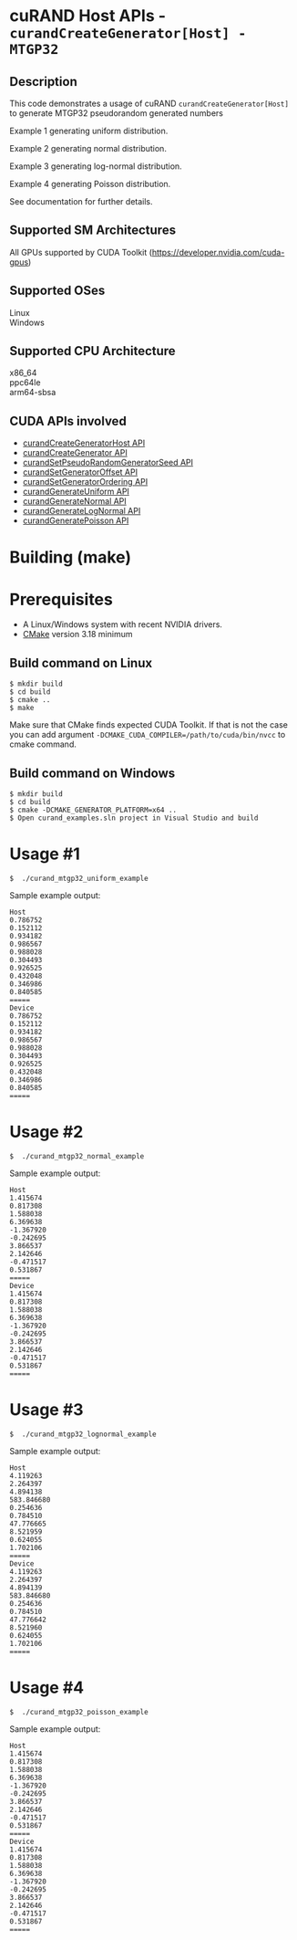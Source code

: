 # cuRAND Host APIs - `curandCreateGenerator[Host] - MTGP32`

## Description

This code demonstrates a usage of cuRAND `curandCreateGenerator[Host]` to generate MTGP32 pseudorandom generated numbers

Example 1 generating uniform distribution.

Example 2 generating normal distribution.

Example 3 generating log-normal distribution.

Example 4 generating Poisson distribution.

See documentation for further details.

## Supported SM Architectures

All GPUs supported by CUDA Toolkit (https://developer.nvidia.com/cuda-gpus)  

## Supported OSes

Linux  
Windows

## Supported CPU Architecture

x86_64  
ppc64le  
arm64-sbsa

## CUDA APIs involved
- [curandCreateGeneratorHost API](https://docs.nvidia.com/cuda/curand/group__HOST.html#group__HOST_1g35b6e9396d5b54b52ba9053496ad4ff4)
- [curandCreateGenerator API](https://docs.nvidia.com/cuda/curand/group__HOST.html#group__HOST_1g56ff2b3cf7e28849f73a1e22022bcbfd)
- [curandSetPseudoRandomGeneratorSeed API](https://docs.nvidia.com/cuda/curand/group__HOST.html#group__HOST_1gbcd2982aa3d53571b8ad12d8188b139b)
- [curandSetGeneratorOffset API](https://docs.nvidia.com/cuda/curand/group__HOST.html#group__HOST_1gb21ba987f85486e552797206451b0939)
- [curandSetGeneratorOrdering API](https://docs.nvidia.com/cuda/curand/group__HOST.html#group__HOST_1gf1aa05715d726f94002d03237405fc5d)
- [curandGenerateUniform API](https://docs.nvidia.com/cuda/curand/group__HOST.html#group__HOST_1g5df92a7293dc6b2e61ea481a2069ebc2)
- [curandGenerateNormal API](https://docs.nvidia.com/cuda/curand/group__HOST.html#group__HOST_1gb9280e447ef04e1dec4611720bd0eb69)
- [curandGenerateLogNormal API](https://docs.nvidia.com/cuda/curand/group__HOST.html#group__HOST_1g3569cc960eb1a31357752fc813e21f49)
- [curandGeneratePoisson API](https://docs.nvidia.com/cuda/curand/group__HOST.html#group__HOST_1g425c7c13db4444e6150d159bb1417f05)

# Building (make)

# Prerequisites
- A Linux/Windows system with recent NVIDIA drivers.
- [CMake](https://cmake.org/download) version 3.18 minimum

## Build command on Linux
```
$ mkdir build
$ cd build
$ cmake ..
$ make
```
Make sure that CMake finds expected CUDA Toolkit. If that is not the case you can add argument `-DCMAKE_CUDA_COMPILER=/path/to/cuda/bin/nvcc` to cmake command.

## Build command on Windows
```
$ mkdir build
$ cd build
$ cmake -DCMAKE_GENERATOR_PLATFORM=x64 ..
$ Open curand_examples.sln project in Visual Studio and build
```

# Usage #1
```
$  ./curand_mtgp32_uniform_example
```

Sample example output:

```
Host
0.786752
0.152112
0.934182
0.986567
0.988028
0.304493
0.926525
0.432048
0.346986
0.840585
=====
Device
0.786752
0.152112
0.934182
0.986567
0.988028
0.304493
0.926525
0.432048
0.346986
0.840585
=====
```

# Usage #2
```
$  ./curand_mtgp32_normal_example
```

Sample example output:

```
Host
1.415674
0.817308
1.588038
6.369638
-1.367920
-0.242695
3.866537
2.142646
-0.471517
0.531867
=====
Device
1.415674
0.817308
1.588038
6.369638
-1.367920
-0.242695
3.866537
2.142646
-0.471517
0.531867
=====
```

# Usage #3
```
$  ./curand_mtgp32_lognormal_example
```

Sample example output:

```
Host
4.119263
2.264397
4.894138
583.846680
0.254636
0.784510
47.776665
8.521959
0.624055
1.702106
=====
Device
4.119263
2.264397
4.894139
583.846680
0.254636
0.784510
47.776642
8.521960
0.624055
1.702106
=====
```

# Usage #4
```
$  ./curand_mtgp32_poisson_example
```

Sample example output:

```
Host
1.415674
0.817308
1.588038
6.369638
-1.367920
-0.242695
3.866537
2.142646
-0.471517
0.531867
=====
Device
1.415674
0.817308
1.588038
6.369638
-1.367920
-0.242695
3.866537
2.142646
-0.471517
0.531867
=====
```